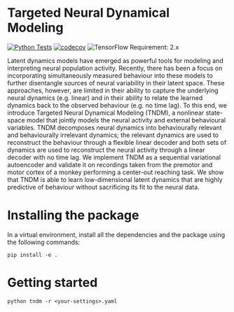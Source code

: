 # Targeted Neural Dynamical Modeling

[![Python Tests](https://github.com/HennigLab/tndm/actions/workflows/python-tests.yml/badge.svg)](https://github.com/uoe-neuro/tndm/actions/workflows/python-tests.yml) [![codecov](https://codecov.io/gh/HennigLab/tndm/branch/main/graph/badge.svg?token=EDXVU3YSEL)](https://codecov.io/gh/HennigLab/tndm) ![TensorFlow Requirement: 2.x](https://img.shields.io/badge/TensorFlow%20Requirement-2.x-brightgreen)


Latent dynamics models have emerged as powerful tools for modeling and interpreting neural population activity. Recently, there has been a focus on incorporating simultaneously measured behaviour into these models to further disentangle sources of neural variability in their latent space. These approaches, however, are limited in their ability to capture the underlying neural dynamics (e.g. linear) and in their ability to relate the learned dynamics back to the observed behaviour (e.g. no time lag). To this end, we introduce Targeted Neural Dynamical Modeling (TNDM), a nonlinear state-space model that jointly models the neural activity and external behavioural variables. TNDM decomposes neural dynamics into behaviourally relevant and behaviourally irrelevant dynamics; the relevant dynamics are used to reconstruct the behaviour through a flexible linear decoder and both sets of dynamics are used to reconstruct the neural activity through a linear decoder with no time lag. We implement TNDM as a sequential variational autoencoder and validate it on recordings taken from the premotor and motor cortex of a monkey performing a center-out reaching task. We show that TNDM is able to learn low-dimensional latent dynamics that are highly predictive of behaviour without sacrificing its fit to the neural data.

# Installing the package

In a virtual environment, install all the dependencies and the package using the following commands:
```
pip install -e .
```

# Getting started

```
python tndm -r <your-settings>.yaml
```
